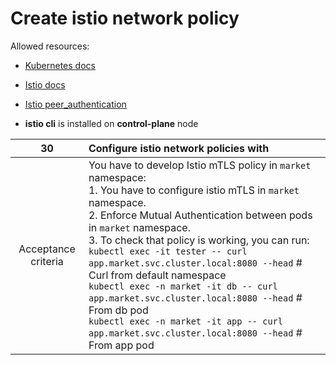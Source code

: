 # Create istio network policy

Allowed resources:

- [Kubernetes docs](https://kubernetes.io/docs/home/)

- [Istio docs](https://istio.io/latest/)  

- [Istio peer_authentication](https://istio.io/latest/docs/reference/config/security/peer_authentication/)



- **istio cli** is installed on **control-plane** node


|       **30**        | **Configure istio network policies with**                                                                                                                                                                                                                                                                                                                                                                                                                                                                                                                                         |
|:-------------------:|:----------------------------------------------------------------------------------------------------------------------------------------------------------------------------------------------------------------------------------------------------------------------------------------------------------------------------------------------------------------------------------------------------------------------------------------------------------------------------------------------------------------------------------------------------------------------------------|
| Acceptance criteria | You have to develop Istio mTLS policy in `market` namespace:<br/> 1. You have to configure istio mTLS in `market` namespace.<br/> 2. Enforce Mutual Authentication between pods in `market` namespace.<br/> 3. To check that policy is working, you can run:<br/>`kubectl exec -it tester -- curl app.market.svc.cluster.local:8080 --head` # Curl from default namespace<br/>`kubectl exec -n market -it db -- curl app.market.svc.cluster.local:8080 --head` # From db pod<br/>`kubectl exec -n market -it app -- curl app.market.svc.cluster.local:8080 --head` # From app pod |
